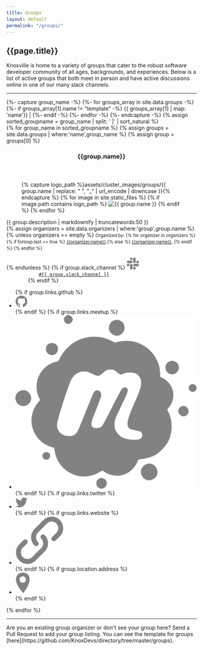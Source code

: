 ```yaml
---
title: Groups
layout: default
permalink: "/groups/"
---
```

## {{page.title}}

Knoxville is home to a variety of groups that cater to the robust software developer community of all ages, backgrounds, and experiences. Below is a list of active groups that both meet in person and have active discussions online in one of our many slack channels. 

<hr>
<!-- Ensure that groups are sorted alphabetically, not based on file name in `_data` folder -->
{%- capture group_name -%}
    {%- for groups_array in site.data.groups -%}
        {%- if groups_array[1].name != "template" -%}
       {{ groups_array[1] | map: 'name'}} |
        {%- endif -%}
    {%- endfor -%}
{%- endcapture -%}
{% assign sorted_groupname = group_name | split: ' |' | sort_natural %}

<section class="cards">
{% for group_name in sorted_groupname %}
{% assign groups = site.data.groups | where:'name',group_name %}
{% assign group = groups[0] %}
<article class="card">
    <header class="card__title">
      <h3 id="{{group.name | replace: " ", "_" | url_encode | downcase }}">{{group.name}}</h3>
    </header>
    <figure class="card__image">
    {% capture logo_path %}assets/cluster_images/groups/{{ group.name | replace: " ", "_" | url_encode | downcase }}{% endcapture %}
    {% for image in site.static_files %}
        {% if image.path contains logo_path %}
            <img src="{{absolute.url}}{{image.path}}" alt ="{{ group.name }}"/>
        {% endif %}
    {% endfor %}
    </figure>
    <main class="card__description">
        {{ group.description | markdownify | truncatewords:50 }}
    </main> 
    <footer class="card__footer">
        {% assign organizers = site.data.organizers | where:'group',group.name %}
        {% unless organizers == empty %}
            <small class="organizers">Organized by: 
            {% for organizer in organizers %}
                {% if forloop.last == true %}
                    <a href="{{absolute.url}}/about/#{{ organizer.name | replace: " ", "_" | url_encode | downcase }}">{{organizer.name}}</a>
                {% else %}
                    <a href="{{absolute.url}}/about/#{{ organizer.name | replace: " ", "_" | url_encode | downcase }}">{{organizer.name}}</a>, 
                {% endif %}   
            {% endfor %}
        </small><br/><br/>
        {% endunless %}
        {% if group.slack_channel %}
        <img src="/assets/icons/icon-slack.svg" class="icon icon-slack">
        <code>
            <a href="https://knoxdevs.slack.com/messages/{{ group.slack_channel }}"  target="_blank" title="Join the conversation on the KnoxDevs slack in the {{ group.slack_channel }} channel!">#{{ group.slack_channel }}</a>
        </code>
        {% endif %}
        <ul>
            {% if group.links.github %}
            <li>
                <a href="https://github.com/{{ group.links.github }}" target="_blank"><img src="/assets/icons/icon-github.svg" class="icon icon-github"></a>
            </li>
            {% endif %}
            {% if group.links.meetup %}
            <li>
                <a href="https://meetup.com/{{ group.links.meetup }}" target="_blank">
                    <img src="/assets/icons/icon-meetup.svg" class="icon icon-meetup">
                </a>
            </li>
            {% endif %}
            {% if group.links.twitter %}
            <li>
                <a href="https://twitter.com/{{ group.links.twitter }}" target="_blank">
                    <img src="/assets/icons/icon-twitter.svg" class="icon icon-twitter">
                </a>
            </li>
            {% endif %}
            {% if group.links.website %}
            <li>
                <a href="{{ group.links.website }}" target="_blank">
                <img src="/assets/icons/icon-link.svg" class="icon icon-website">
                </a>
            </li>
            {% endif %}
            {% if group.location.address %}
            <li data-toggle="tooltip" data-placement="bottom" title="{{group.location.name}}">
                <a href="https://www.google.com/maps/place/{{ group.location.address | url_encode }}" target="_blank"><img src="/assets/icons/icon-location.svg" class="icon icon-location">
                </a>
            </li>
            {% endif %}
        </ul>
    </footer>
</article>
{% endfor %}
</section>

<hr />

<section id="update_the_list" markdown="1">
Are you an existing group organizer or don't see your group here? Send a Pull Request to add your group listing. You can see the template for groups [here](https://github.com/KnoxDevs/directory/tree/master/groups).

</section>